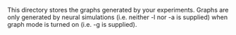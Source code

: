 This directory stores the graphs generated by your experiments. Graphs are only generated by neural simulations (i.e. neither -l nor -a is supplied) when graph mode is turned on (i.e. -g is supplied).
